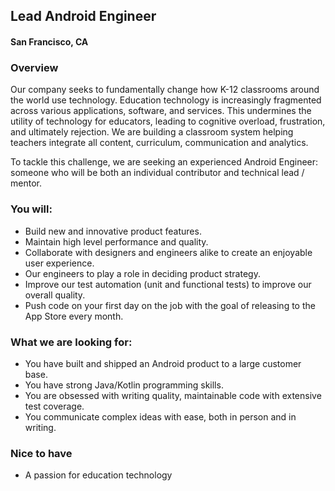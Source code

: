 ## Lead Android Engineer
#### San Francisco, CA

### Overview
Our company seeks to fundamentally change how K-12 classrooms around the world use technology. Education technology is increasingly fragmented across various applications, software, and services. This undermines the utility of technology for educators, leading to cognitive overload, frustration, and ultimately rejection. We are building a classroom system helping teachers integrate all content, curriculum, communication and analytics.

To tackle this challenge, we are seeking an experienced Android Engineer: someone who will be both an individual contributor and technical lead / mentor.

### You will:
+ Build new and innovative product features.
+ Maintain high level performance and quality.
+ Collaborate with designers and engineers alike to create an enjoyable user experience.
+ Our engineers to play a role in deciding product strategy.
+ Improve our test automation (unit and functional tests) to improve our overall quality.
+ Push code on your first day on the job with the goal of releasing to the App Store every month.

### What we are looking for:
+ You have built and shipped an Android product to a large customer base.
+ You have strong Java/Kotlin programming skills.
+ You are obsessed with writing quality, maintainable code with extensive test coverage.
+ You communicate complex ideas with ease, both in person and in writing.

### Nice to have
+ A passion for education technology
